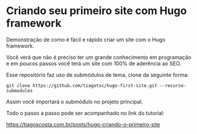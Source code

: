 # Criando seu primeiro site com Hugo framework

Demonstração de como é fácil e rápido criar um site com o Hugo framework.

Você verá que não é preciso ter um grande conhecimento em programação e em poucos passos você terá um site com 100% de aderência ao SEO.

Esse repositório faz uso de submódulos de tema, clone da seguinte forma:

`git clone https://github.com/tiagotsc/hugo-first-site.git --recurse-submodules`

Assim você importará o submódulo no projeto principal.

Todo o passo a passo pode ser acompanhado no link do tutorial:

https://tiagoscosta.com.br/posts/hugo-criando-o-primeiro-site
